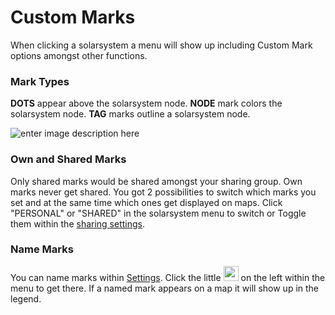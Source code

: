 # Custom Marks

When clicking a solarsystem a menu will show up including Custom Mark options amongst other functions.

### Mark Types
**DOTS** appear above the solarsystem node.
**NODE** mark colors the solarsystem node.
**TAG** marks outline a solarsystem node.

![enter image description here](https://raw.githubusercontent.com/Risingson/eedocs/master/docs/images/menus/custom-marks-400.png)

### Own and Shared Marks
Only shared marks would be shared amongst your sharing group. Own marks never get shared. You got 2 possibilities to switch which marks you set and at the same time which ones get displayed on maps. Click "PERSONAL" or "SHARED" in the solarsystem menu to switch or Toggle them within the [sharing settings](https://eveeye.readthedocs.io/en/latest/sharing/cloud/#Other-Options).

### Name Marks
You can name marks within [Settings](https://eveeye.readthedocs.io/en/latest/ui/settings/).  Click the little <img src="https://raw.githubusercontent.com/Risingson/eedocs/master/docs/images/Settings-100_off.png" width="24" height="24" > on the left within the menu to get there. 
If a named mark appears on a map it will show up in the legend.
<!--stackedit_data:
eyJoaXN0b3J5IjpbLTEwMTM2NzEyNDEsLTE5NDcxMTU2MzksLT
UwODU5MzY0NSwtNjI2MDM0ODg3LDE2OTU2NDQ4NTIsMTUyMzY2
ODk5OF19
-->